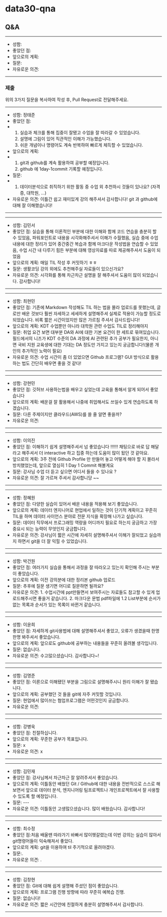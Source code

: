 # data30-qna

## Q&A

---
- 성함:
- 좋았던 점:
- 앞으로의 계획:
- 질문:
- 자유로운 의견:
---


### 제출
위의 3가지 질문을 복사하여 작성 후, Pull Request로 전달해주세요.

---
- 성함: 정태준
- 좋았던 점:
-   1. 실습과 체크를 통해 집중이 잘됐고 수업을 잘 따라갈 수 있었습니다.
    2. 설명에 그림이 있어 직관적인 이해가 가능했습니다.
    3. 쉬운 개념이나 명령어도 계속 반복하여 빠르게 체득할 수 있었습니다.
- 앞으로의 계획:
-   1. git과 github를 계속 활용하여 공부할 예정입니다.
    2. github 에 1day-1commit 기록할 예정입니다.
- 질문:
-   1. 데이터분석으로 취직하기 위한 활동 중 수업 외 추천하시 것들이 있나요? (자격증, 대학원, ...)
- 자유로운 의견: 이틀간 쉽고 재미있게 강의 해주셔서 감사합니다! git 과 github에 대해 잘 이해했습니다!
---
---
- 성함: 김민서
- 좋았던 점:  실습을 통해 이론적인 부분에 대한 이해와 함께 코드 연습을 충분히 할 수 있었음, 파워포인트로 내용을 시각화해주셔서 이해가 수월했음, 실습 중에 수업내용에 대한 정리가 있어 중간중간 복습과 함께 마크다운 작성법을 연습할 수 있었음, 수업 시간 내 다루기 힘든 부분에 대해 영상자료를 따로 제공해주셔서 도움이 되었음
- 앞으로의 계획: 매일 TIL 작성 후 커밋하기 ㅎㅎ
- 질문: 생활코딩 강의 외에도 추천해주실 자료들이 있으신가요?
- 자유로운 의견: 시각화를 통해 차근차근 설명을 잘 해주셔서 도움이 많이 되었습니다. 감사합니다!
---
---
- 성함: 최현민
- 좋았던 점: 기존에 Markdown 작성해도 TIL 하는 법을 몰라 업로드를 못했는데, 글로만 배운 것보다 훨씬 자세하고 세세하게 설명해주셔 실제로 적용이 가능할 정도로 되었습니다. 비록 짧은 시간이었지만 많은 가르침 주셔서 감사드립니다! 
- 앞으로의 계획: KDT 수업뿐만 아니라 대학원 관련 수업도 TIL로 정리해야지
- 질문: 취업 요건 보면 대부분 DA와 AI에 대한 기본 요건이 한 세트로 묶여있습니다. 필드에서의 니즈가 KDT 수준의 DA 과정에 AI 관련된 추가 공부가 필요한지, 아니면 국비 지원 교육생에 대한 기대는 DA 정도만 가지고 있는지 궁금합니다!(물론 개인의 추가적인 노력이 필요)
- 자유로운 의견: 수업 시간이 좀 더 있었으면 Github 프로그램? GUI 방식으로 활용하는 법도 간단히 배우면 좋을 것 같다!
---
---
- 성함: 강현민
- 좋았던 점: 깃허브 사용하는법을 배우고 싶었는데 교육을 통해서 알게 되어서 좋았습니다 
- 앞으로의 계획: 배운걸 잘 활용해서 나중에 취업해서도 쓰일수 있게 연습하도록 하겠습니다.
- 질문: 다른 주제이지만 클라우드(AWS)를 쓸 줄 알면 좋을까?
- 자유로운 의견: 
---
---
- 성함: 이의진
- 좋았던 점: 이해하기 쉽게 설명해주셔서 넘 좋았습니다 !!!!!!
           채팅으로 바로 답 해달라고 해주셔서 더 interactive 하고 집중 하는데 도움이 많이 됬던 것 같아요.
- 앞으로의 계획: 3주 전에 Github Profile 만 만들어 놓고 어떻게 해야 할 지 몰라서 방치했었는데,
              앞으로 열심히 1 Day 1 Commit 해볼게요 
- 질문: 강사님 수업 더 듣고 싶으면 어디서 들을 수 있나요 ?
- 자유로운 의견: 잘 가르쳐 주셔서 감사합니당 ~~
---
---
- 성함: 정혜원
- 좋았던 점: 다양한 실습이 있어서 배운 내용을 적용해 보기 좋았습니다.
- 앞으로의 계획: 데이터 엔지니어로 현업에서 일하는 것이 단기적 계획이고 꾸준히 TIL을 하며 데이터 사이언스 분야로 전문 지식을 확장해 나가고 싶습니다.
- 질문: 데이터 직무에서 프로그래밍 역량을 어디까지 필요로 하는지 궁금하고 가장 중요시 되는 능력이 무엇인지 궁금합니다.
- 자유로운 의견: 강사님이 짧은 시간에 자세히 설명해주셔서 이해가 잘되었고 실습까지 하면서 git을 더 잘 익힐 수 있었습니다.
---
---
- 성함: 박건원
- 좋았던 점: 여러가지 실습을 통해서 과정을 잘 따라오고 있는지 확인해 주시는 부분이 좋았습니다.
- 앞으로의 계획: 이전 강의분에 대한 정리본 github 업로드  
- 질문: 추후에 질문 생기면 어디로 질문하면 될까요?
- 자유로운 의견: 1. 수업시간에 ppt만들면서 보여주시는 자료들도 참고할 수 있게 업로드해주시면 좋을거 같습니다. 2. 마크다운 문법 pdf파일에 1.2 List부분에 순서가 없는 목록과 순서가 있는 목록이 바뀐거 같습니다.
---
---
- 성함: 이윤희
- 좋았던 점: 자세하게 git사용법에 대해 설명해주셔서 좋았고, 오류가 생겼을때 한명한명 봐주셔서 좋았습니다.
- 앞으로의 계획: 앞으로도 github에 공부하는 내용들을 꾸준히 올려볼 생각입니다.
- 질문: 없습니다.
- 자유로운 의견: 수고많으셨습니다. 감사합니다~!
---
---
- 성함: 김명준
- 좋았던 점: 이론으로 이해됐던 부분을 그림으로 설명해주시니 원리 이해가 잘 됐습니다.
- 앞으로의 계획: 공부했던 것 들을 git에 자주 커밋할 것입니다.
- 질문: 현업에서 많이쓰는 협업프로그램은 어떤것인지 궁금합니다. 
- 자유로운 의견: 
---
---
- 성함: 강병욱
- 좋았던 점: 친절하십니다.
- 앞으로의 계획: 꾸준한 공부가 목표입니다.
- 질문: x
- 자유로운 의견: x 
---
---
- 성함: 김민재
- 좋았던 점: 강사님께서 차근차근 잘 알려주셔서 좋았습니다. 
- 앞으로의 계획: 이틀동안 배웠던 Git / Github에 대한 내용을 전반적으로 스스로 해보면서 앞으로 데이터 분석, 엔지니어링 팀프로젝트나 개인프로젝트에서 잘 사용할 수 있도록 할 예정입니다.
- 질문: ---
- 자유로운 의견: 이틀동안 고생많으셨습니다. 많이 배웠습니다. 감사합니다!
---
---
- 성함: 최수정  
- 좋았던 점:처음 배울땐 따라가기 바빠서 많이헷갈렸는데 이번 강의는 실습이 많아서 git명령어들이 익숙해져서 좋았다.
- 앞으로의 계획: git을 이용하여 til 주기적으로 올려야겠다.
- 질문:.
- 자유로운 의견: .
---
---
- 성함: 김창현
- 좋았던 점: Git에 대해 쉽게 설명해 주셨던 점이 좋았습니다.
- 앞으로의 계획: 프로그램 진행 방향에 따라 꾸준히 예복습 진행.
- 질문: 없습니다!
- 자유로운 의견: 짧은 시간안에 친절하게 충분히 설명해주셔서 감사합니다.
---

